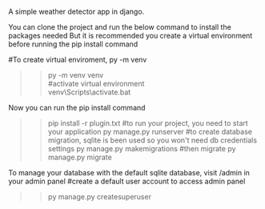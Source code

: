 A simple weather detector app in django.

You can clone the project and run the below command to install the packages needed
But it is recommended you create a virtual environment before running the pip install command

#To create virtual enviroment, py -m venv <name>
>>py -m venv venv  
#activate virtual environment   
>> venv\Scripts\activate.bat

Now you can run the pip install command
>>pip install -r plugin.txt
#to run your project, you need to start your application
>>py manage.py runserver
#to create database migration, sqlite is been used so you won't need db credentials settings
>>py manage.py makemigrations
#then migrate
>>py manage.py migrate

To manage your database with the default sqlite database, visit /admin in your admin panel
#create a default user account to access admin panel
>>py manage.py createsuperuser